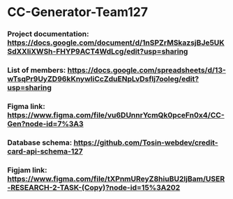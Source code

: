 # CC-Generator-Team127

### Project documentation: https://docs.google.com/document/d/1nSPZrMSkazsjBJe5UKSdXXIiXWSh-FHYP9ACT4WdLcg/edit?usp=sharing

### List of members: https://docs.google.com/spreadsheets/d/13-wTsqPr9UyZD96kKnywliCcZduENpLvDsflj7ooleg/edit?usp=sharing

### Figma link: https://www.figma.com/file/vu6DUnnrYcmQk0pceFn0x4/CC-Gen?node-id=7%3A3

### Database schema: https://github.com/Tosin-webdev/credit-card-api-schema-127

### Figjam link: https://www.figma.com/file/tXPnmUReyZ8hiuBU2IjBam/USER-RESEARCH-2-TASK-(Copy)?node-id=15%3A202
